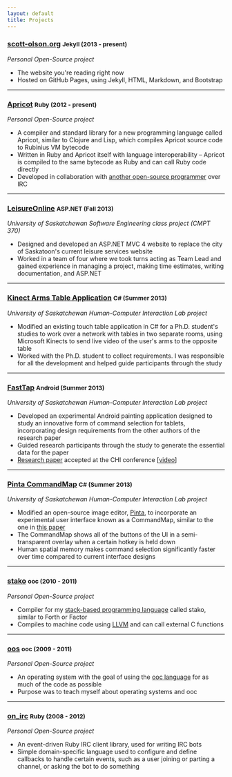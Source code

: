 ```yaml
---
layout: default
title: Projects
---
```


### [scott-olson.org](http://github.com/tsion/tsion.github.io) <small>Jekyll (2013 - present)</small>
_Personal Open-Source project_

* The website you're reading right now
* Hosted on GitHub Pages, using Jekyll, HTML, Markdown, and Bootstrap

---

### [Apricot](http://github.com/apricot-lang/apricot) <small>Ruby (2012 - present)</small>
_Personal Open-Source project_

* A compiler and standard library for a new programming language called
  Apricot, similar to Clojure and Lisp, which compiles Apricot source code to
  Rubinius VM bytecode
* Written in Ruby and Apricot itself with language interoperability – Apricot
  is compiled to the same bytecode as Ruby and can call Ruby code directly
* Developed in collaboration with [another open-source
  programmer](http://github.com/programble) over IRC

---

### [LeisureOnline](http://github.com/LeisureSoft/LeisureOnline) <small>ASP.NET (Fall 2013)</small>
_University of Saskatchewan Software Engineering class project (CMPT 370)_

* Designed and developed an ASP.NET MVC 4 website to replace the city of
  Saskatoon's current leisure services website
* Worked in a team of four where we took turns acting as Team Lead and gained
  experience in managing a project, making time estimates, writing
  documentation, and ASP.NET

---

### [Kinect Arms Table Application](http://github.com/tsion/DSAE) <small>C# (Summer 2013)</small>
_University of Saskatchewan Human-Computer Interaction Lab project_

* Modified an existing touch table application in C# for a Ph.D. student's
  studies to work over a network with tables in two separate rooms, using
  Microsoft Kinects to send live video of the user's arms to the opposite
  table
* Worked with the Ph.D. student to collect requirements. I was responsible for
  all the development and helped guide participants through the study

---

### [FastTap](http://github.com/tsion/FastTap) <small>Android (Summer 2013)</small>
_University of Saskatchewan Human-Computer Interaction Lab project_

* Developed an experimental Android painting application designed to study
  an innovative form of command selection for tablets, incorporating design
  requirements from the other authors of the research paper
* Guided research participants through the study to generate the essential
  data for the paper
* [Research paper](/FastTap.pdf) accepted at the CHI conference \[[video](http://youtu.be/1Yz-qQ8RA5g)\]

---

### [Pinta CommandMap](http://github.com/tsion/Pinta) <small>C# (Summer 2013)</small>
_University of Saskatchewan Human-Computer Interaction Lab project_

* Modified an open-source image editor, [Pinta](http://pinta-project.com), to
  incorporate an experimental user interface known as a CommandMap, similar to
  the one in [this
  paper](http://www.cosc.canterbury.ac.nz/andrew.cockburn/papers/commandMap-finalCamera.pdf)
* The CommandMap shows all of the buttons of the UI in a semi-transparent
  overlay when a certain hotkey is held down
* Human spatial memory makes command selection significantly faster over time
  compared to current interface designs

---

### [stako](http://github.com/tsion/stako) <small>ooc (2010 - 2011)</small>
_Personal Open-Source project_

* Compiler for my [stack-based programming language](http://en.wikipedia.org/wiki/Stack-oriented_programming_language) called stako, similar to Forth or Factor
* Compiles to machine code using [LLVM](http://llvm.org) and can call external
  C functions

---

### [oos](http://github.com/tsion/oos) <small>ooc (2009 - 2011)</small>
_Personal Open-Source project_

* An operating system with the goal of using the [ooc
  language](http://ooc-lang.org) for as much of the code as possible
* Purpose was to teach myself about operating systems and ooc

---

### [on\_irc](http://github.com/tsion/on_irc) <small>Ruby (2008 - 2012)</small>
_Personal Open-Source project_

* An event-driven Ruby IRC client library, used for writing IRC bots
* Simple domain-specific language used to configure and define callbacks to
  handle certain events, such as a user joining or parting a channel, or
  asking the bot to do something
